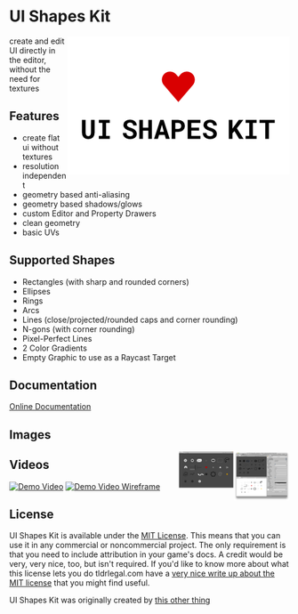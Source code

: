 # UI Shapes Kit

<img src="images/icon.png" alt="UI Shapes Kit" align="right">

create and edit UI directly in the editor, without the need for textures

## Features

- create flat ui without textures
- resolution independent
- geometry based anti-aliasing
- geometry based shadows/glows
- custom Editor and Property Drawers
- clean geometry
- basic UVs

## Supported Shapes

- Rectangles (with sharp and rounded corners)
- Ellipses
- Rings
- Arcs
- Lines (close/projected/rounded caps and corner rounding)
- N-gons (with corner rounding)
- Pixel-Perfect Lines
- 2 Color Gradients
- Empty Graphic to use as a Raycast Target


## Documentation

[Online Documentation](http://uishapeskit.thisotherthing.co/home/)

## Images

<img src="images/window.png" alt="Editor" width="100px;" align="right">
<img src="images/shapes.png" alt="Editor" width="100px;" align="right">

## Videos

[![Demo Video](https://i.vimeocdn.com/video/662254189.jpg?mw=960&mh=540)](https://vimeo.com/239311115)
[![Demo Video Wireframe](https://i.vimeocdn.com/video/239312415.jpg?mw=960&mh=540)](https://vimeo.com/239312415)

## License

UI Shapes Kit is available under the [MIT License](LICENSE.md). This means that you can use it in any commercial or noncommercial project. The only requirement is that you need to include attribution in your game's docs. A credit would be very, very nice, too, but isn't required. If you'd like to know more about what this license lets you do tldrlegal.com have a [very nice write up about the MIT license](https://tldrlegal.com/license/mit-license) that you might find useful.


UI Shapes Kit was originally created by [this other thing](https://www.thisotherthing.co/)
